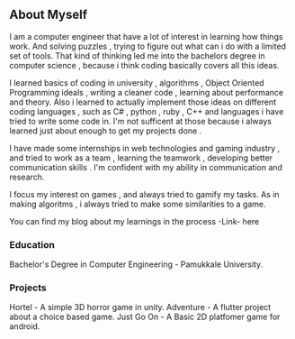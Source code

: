 ## About Myself

I am a computer engineer that have a lot of interest in learning how things work. And solving puzzles , trying to figure out what can i do with a limited set of tools. That kind of thinking led me into the bachelors degree in computer science , because i think coding basically covers all this ideas.

I learned basics of coding in university , algorithms  , Object Oriented Programming ideals , writing a cleaner code , learning about performance and theory. Also i learned to actually implement those ideas on different coding languages , such as C# , python , ruby , C++ and languages i have tried to write some code in. I'm not sufficent at those because i always learned just about enough to get my projects done .

I have made some internships in web technologies and gaming industry , and tried to work as a team , learning the teamwork , developing better communication skills . I'm confident with my ability in communication and research.

I focus my interest on games , and always tried to gamify my tasks. As in making algoritms , i always tried to make some similarities to a game. 

You can find my blog about my learnings in the process -Link- here

### Education

Bachelor's Degree in Computer Engineering - Pamukkale University.

### Projects

Hortel  - A simple 3D horror game in unity.
Adventure - A flutter project about a choice based game.
Just Go On - A Basic 2D platfomer game for android.

